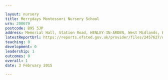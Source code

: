 ```yaml
---

layout: nursery
title: Merrydays Montessori Nursery School
urn: 200679
postcode: B95 5JP
address: Memorial Hall, Station Road, HENLEY-IN-ARDEN, West Midlands, B95 5JP
latestReportUrl: https://reports.ofsted.gov.uk/provider/files/2457627/urn/200679.pdf
teaching: 0
development: 0
leadership: 1
outcomes: 0
overall: 1
date: 3 February 2015

---
```

